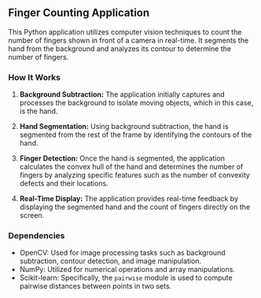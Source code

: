 ## Finger Counting Application

This Python application utilizes computer vision techniques to count the number of fingers shown in front of a camera in real-time. It segments the hand from the background and analyzes its contour to determine the number of fingers.

### How It Works

1. **Background Subtraction:** The application initially captures and processes the background to isolate moving objects, which in this case, is the hand.

2. **Hand Segmentation:** Using background subtraction, the hand is segmented from the rest of the frame by identifying the contours of the hand.

3. **Finger Detection:** Once the hand is segmented, the application calculates the convex hull of the hand and determines the number of fingers by analyzing specific features such as the number of convexity defects and their locations.

4. **Real-Time Display:** The application provides real-time feedback by displaying the segmented hand and the count of fingers directly on the screen.

### Dependencies

- OpenCV: Used for image processing tasks such as background subtraction, contour detection, and image manipulation.
- NumPy: Utilized for numerical operations and array manipulations.
- Scikit-learn: Specifically, the `pairwise` module is used to compute pairwise distances between points in two sets.



